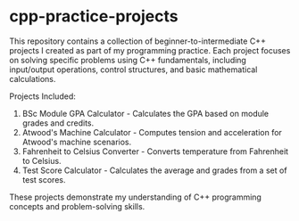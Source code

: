 # cpp-practice-projects
This repository contains a collection of beginner-to-intermediate C++ projects I created as part of my programming practice. Each project focuses on solving specific problems using C++ fundamentals, including input/output operations, control structures, and basic mathematical calculations.

Projects Included:

1. BSc Module GPA Calculator - Calculates the GPA based on module grades and credits.
2. Atwood's Machine Calculator - Computes tension and acceleration for Atwood's machine scenarios.
3. Fahrenheit to Celsius Converter - Converts temperature from Fahrenheit to Celsius.
4. Test Score Calculator - Calculates the average and grades from a set of test scores.

These projects demonstrate my understanding of C++ programming concepts and problem-solving skills.
